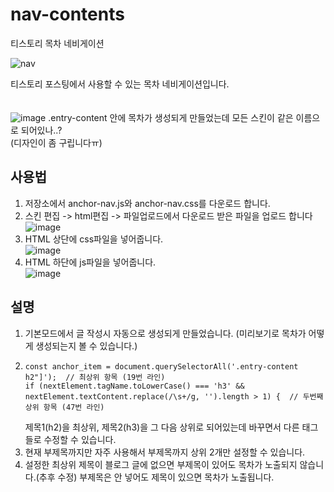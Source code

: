 # nav-contents
티스토리 목차 네비게이션<br>

![nav](https://github.com/fpem3309/nav-contents/assets/75240619/7d32d9df-8a26-4d76-a42c-f4e62c5b06c5)

티스토리 포스팅에서 사용할 수 있는 목차 네비게이션입니다.<br><br><br>
![image](https://github.com/fpem3309/nav-contents/assets/75240619/4bf85e59-d615-44bd-96dd-270dabb2b953)
.entry-content 안에 목차가 생성되게 만들었는데 모든 스킨이 같은 이름으로 되어있나..?<br>
(디자인이 좀 구립니다ㅠ)

## 사용법
1. 저장소에서 anchor-nav.js와 anchor-nav.css를 다운로드 합니다.
2. 스킨 편집 -> html편집 -> 파일업로드에서 다운로드 받은 파일을 업로드 합니다<br>
![image](https://github.com/fpem3309/nav-contents/assets/75240619/7d8832c4-79e0-4b67-b6a5-081596ea5b8a)
3. HTML 상단에 css파일을 넣어줍니다.<br>
![image](https://github.com/fpem3309/nav-contents/assets/75240619/7d2cfb27-0262-4635-bd81-9ea8f39af524)
3. HTML 하단에 js파일을 넣어줍니다.<br>
![image](https://github.com/fpem3309/nav-contents/assets/75240619/a0796c6b-682f-4313-b695-3e8df1ed485f)

## 설명
1. 기본모드에서 글 작성시 자동으로 생성되게 만들었습니다. (미리보기로 목차가 어떻게 생성되는지 볼 수 있습니다.)
2. ```
   const anchor_item = document.querySelectorAll('.entry-content h2"]');  // 최상위 항목 (19번 라인)
   if (nextElement.tagName.toLowerCase() === 'h3' && nextElement.textContent.replace(/\s+/g, '').length > 1) {  // 두번째 상위 항목 (47번 라인)
   ```
   제목1(h2)을 최상위, 제목2(h3)을 그 다음 상위로 되어있는데 바꾸면서 다른 태그들로 수정할 수 있습니다.
3. 현재 부제목까지만 자주 사용해서 부제목까지 상위 2개만 설정할 수 있습니다.
4. 설정한 최상위 제목이 블로그 글에 없으면 부제목이 있어도 목차가 노출되지 않습니다.(추후 수정) 부제목은 안 넣어도 제목이 있으면 목차가 노출됩니다.

